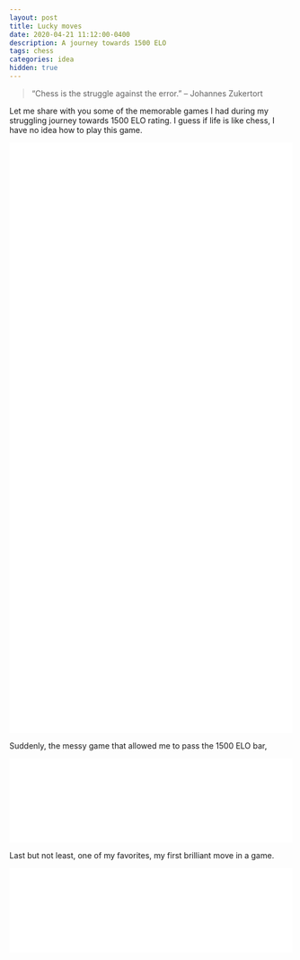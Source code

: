 ```yaml
---
layout: post
title: Lucky moves
date: 2020-04-21 11:12:00-0400
description: A journey towards 1500 ELO
tags: chess
categories: idea
hidden: true
---
```



>  “Chess is the struggle against the error.” – Johannes Zukertort

Let me share with you some of the memorable games I had during my struggling journey towards 1500 ELO rating. I guess if life is like chess, I have no idea how to play this game.

<iframe id="6933666" allowtransparency="true" frameborder="0" style="width:100%;border:none;" src="//www.chess.com/emboard?id=6933666"></iframe><script>window.addEventListener("message",e=>{e['data']&&"6933666"===e['data']['id']&&document.getElementById(`${e['data']['id']}`)&&(document.getElementById(`${e['data']['id']}`).style.height=`${e['data']['frameHeight']+30}px`)});</script>

<iframe id="6936506" allowtransparency="true" frameborder="0" style="width:100%;border:none;" src="//www.chess.com/emboard?id=6936506"></iframe><script>window.addEventListener("message",e=>{e['data']&&"6936506"===e['data']['id']&&document.getElementById(`${e['data']['id']}`)&&(document.getElementById(`${e['data']['id']}`).style.height=`${e['data']['frameHeight']+30}px`)});</script>


<iframe id="6933638" allowtransparency="true" frameborder="0" style="width:100%;border:none;" src="//www.chess.com/emboard?id=6933638"></iframe><script>window.addEventListener("message",e=>{e['data']&&"6933638"===e['data']['id']&&document.getElementById(`${e['data']['id']}`)&&(document.getElementById(`${e['data']['id']}`).style.height=`${e['data']['frameHeight']+30}px`)});</script>


<iframe id="6933622" allowtransparency="true" frameborder="0" style="width:100%;border:none;" src="//www.chess.com/emboard?id=6933622"></iframe><script>window.addEventListener("message",e=>{e['data']&&"6933622"===e['data']['id']&&document.getElementById(`${e['data']['id']}`)&&(document.getElementById(`${e['data']['id']}`).style.height=`${e['data']['frameHeight']+30}px`)});</script>


<iframe id="6933630" allowtransparency="true" frameborder="0" style="width:100%;border:none;" src="//www.chess.com/emboard?id=6933630"></iframe><script>window.addEventListener("message",e=>{e['data']&&"6933630"===e['data']['id']&&document.getElementById(`${e['data']['id']}`)&&(document.getElementById(`${e['data']['id']}`).style.height=`${e['data']['frameHeight']+30}px`)});</script>


<iframe id="6933490" allowtransparency="true" frameborder="0" style="width:100%;border:none;" src="//www.chess.com/emboard?id=6933490"></iframe><script>window.addEventListener("message",e=>{e['data']&&"6933490"===e['data']['id']&&document.getElementById(`${e['data']['id']}`)&&(document.getElementById(`${e['data']['id']}`).style.height=`${e['data']['frameHeight']+30}px`)});</script>

<iframe id="6936284" allowtransparency="true" frameborder="0" style="width:100%;border:none;" src="//www.chess.com/emboard?id=6936284"></iframe><script>window.addEventListener("message",e=>{e['data']&&"6936284"===e['data']['id']&&document.getElementById(`${e['data']['id']}`)&&(document.getElementById(`${e['data']['id']}`).style.height=`${e['data']['frameHeight']+30}px`)});</script>

Suddenly, the messy game that allowed me to pass the 1500 ELO bar, 

<iframe id="6938742" allowtransparency="true" frameborder="0" style="width:100%;border:none;" src="//www.chess.com/emboard?id=6938742"></iframe><script>window.addEventListener("message",e=>{e['data']&&"6938742"===e['data']['id']&&document.getElementById(`${e['data']['id']}`)&&(document.getElementById(`${e['data']['id']}`).style.height=`${e['data']['frameHeight']+30}px`)});</script>

Last but not least, one of my favorites, my first brilliant move in a game. 

<iframe id="6933730" allowtransparency="true" frameborder="0" style="width:100%;border:none;" src="//www.chess.com/emboard?id=6933730"></iframe><script>window.addEventListener("message",e=>{e['data']&&"6933730"===e['data']['id']&&document.getElementById(`${e['data']['id']}`)&&(document.getElementById(`${e['data']['id']}`).style.height=`${e['data']['frameHeight']+30}px`)});</script>





